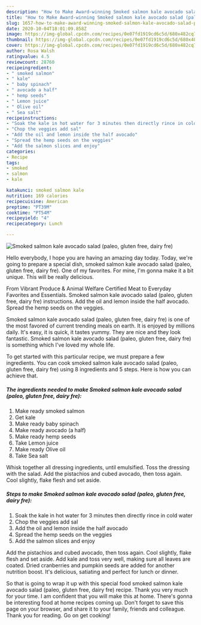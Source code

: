 ```yaml
---
description: "How to Make Award-winning Smoked salmon kale avocado salad (paleo, gluten free, dairy fre)"
title: "How to Make Award-winning Smoked salmon kale avocado salad (paleo, gluten free, dairy fre)"
slug: 1657-how-to-make-award-winning-smoked-salmon-kale-avocado-salad-paleo-gluten-free-dairy-fre
date: 2020-10-04T18:01:09.858Z
image: https://img-global.cpcdn.com/recipes/0e07fd1919cd6c5d/680x482cq70/smoked-salmon-kale-avocado-salad-paleo-gluten-free-dairy-fre-recipe-main-photo.jpg
thumbnail: https://img-global.cpcdn.com/recipes/0e07fd1919cd6c5d/680x482cq70/smoked-salmon-kale-avocado-salad-paleo-gluten-free-dairy-fre-recipe-main-photo.jpg
cover: https://img-global.cpcdn.com/recipes/0e07fd1919cd6c5d/680x482cq70/smoked-salmon-kale-avocado-salad-paleo-gluten-free-dairy-fre-recipe-main-photo.jpg
author: Rosa Walsh
ratingvalue: 4.5
reviewcount: 28760
recipeingredient:
- " smoked salmon"
- " kale"
- " baby spinach"
- " avocado a half"
- " hemp seeds"
- " Lemon juice"
- " Olive oil"
- " Sea salt"
recipeinstructions:
- "Soak the kale in hot water for 3 minutes then directly rince in cold water"
- "Chop the veggies add sal"
- "Add the oil and lemon inside the half avocado"
- "Spread the hemp seeds on the veggies"
- "Add the salmon slices and enjoy"
categories:
- Recipe
tags:
- smoked
- salmon
- kale

katakunci: smoked salmon kale 
nutrition: 169 calories
recipecuisine: American
preptime: "PT39M"
cooktime: "PT54M"
recipeyield: "4"
recipecategory: Lunch

---
```



![Smoked salmon kale avocado salad (paleo, gluten free, dairy fre)](https://img-global.cpcdn.com/recipes/0e07fd1919cd6c5d/680x482cq70/smoked-salmon-kale-avocado-salad-paleo-gluten-free-dairy-fre-recipe-main-photo.jpg)

Hello everybody, I hope you are having an amazing day today. Today, we're going to prepare a special dish, smoked salmon kale avocado salad (paleo, gluten free, dairy fre). One of my favorites. For mine, I'm gonna make it a bit unique. This will be really delicious.

From Vibrant Produce &amp; Animal Welfare Certified Meat to Everyday Favorites and Essentials. Smoked salmon kale avocado salad (paleo, gluten free, dairy fre) instructions. Add the oil and lemon inside the half avocado. Spread the hemp seeds on the veggies.

Smoked salmon kale avocado salad (paleo, gluten free, dairy fre) is one of the most favored of current trending meals on earth. It is enjoyed by millions daily. It's easy, it is quick, it tastes yummy. They are nice and they look fantastic. Smoked salmon kale avocado salad (paleo, gluten free, dairy fre) is something which I've loved my whole life.


To get started with this particular recipe, we must prepare a few ingredients. You can cook smoked salmon kale avocado salad (paleo, gluten free, dairy fre) using 8 ingredients and 5 steps. Here is how you can achieve that.

<!--inarticleads1-->

##### The ingredients needed to make Smoked salmon kale avocado salad (paleo, gluten free, dairy fre):

1. Make ready  smoked salmon
1. Get  kale
1. Make ready  baby spinach
1. Make ready  avocado (a half)
1. Make ready  hemp seeds
1. Take  Lemon juice
1. Make ready  Olive oil
1. Take  Sea salt


Whisk together all dressing ingredients, until emulsified. Toss the dressing with the salad. Add the pistachios and cubed avocado, then toss again. Cool slightly, flake flesh and set aside. 

<!--inarticleads2-->

##### Steps to make Smoked salmon kale avocado salad (paleo, gluten free, dairy fre):

1. Soak the kale in hot water for 3 minutes then directly rince in cold water
1. Chop the veggies add sal
1. Add the oil and lemon inside the half avocado
1. Spread the hemp seeds on the veggies
1. Add the salmon slices and enjoy


Add the pistachios and cubed avocado, then toss again. Cool slightly, flake flesh and set aside. Add kale and toss very well, making sure all leaves are coated. Dried cranberries and pumpkin seeds are added for another nutrition boost. It&#39;s delicious, satiating and perfect for lunch or dinner. 

So that is going to wrap it up with this special food smoked salmon kale avocado salad (paleo, gluten free, dairy fre) recipe. Thank you very much for your time. I am confident that you will make this at home. There's gonna be interesting food at home recipes coming up. Don't forget to save this page on your browser, and share it to your family, friends and colleague. Thank you for reading. Go on get cooking!
